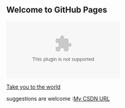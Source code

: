 ## Welcome to GitHub Pages

![image](http://chabudai.sakura.ne.jp/blogparts/honehoneclock/honehone_clock_tr.swf)

[Take you to the world](http://echarts.baidu.com/echarts2/x/doc/example/map3d_sun.html)

suggestions are welcome :[My CSDN URL](http://blog.csdn.net/lao4j)


